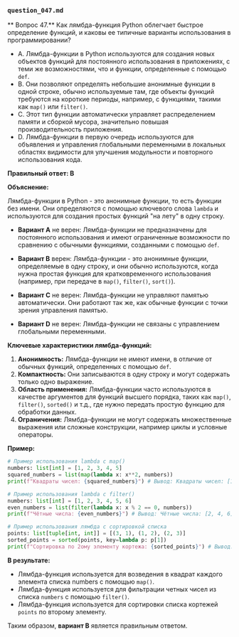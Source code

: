 ### `question_047.md`

** Вопрос 47.** Как лямбда-функция Python облегчает быстрое определение функций, и каковы ее типичные варианты использования в программировании?

- A. Лямбда-функции в Python используются для создания новых объектов функций для постоянного использования в приложениях, с теми же возможностями, что и функции, определенные с помощью `def`.
- B. Они позволяют определять небольшие анонимные функции в одной строке, обычно используемые там, где объекты функций требуются на короткие периоды, например, с функциями, такими как `map()` или `filter()`.
- C. Этот тип функции автоматически управляет распределением памяти и сборкой мусора, значительно повышая производительность приложения.
- D. Лямбда-функции в первую очередь используются для объявления и управления глобальными переменными в локальных областях видимости для улучшения модульности и повторного использования кода.

**Правильный ответ: B**

**Объяснение:**

Лямбда-функции в Python - это анонимные функции, то есть функции без имени. Они определяются с помощью ключевого слова `lambda` и используются для создания простых функций "на лету" в одну строку.

*   **Вариант A** не верен: Лямбда-функции не предназначены для постоянного использования и имеют ограниченные возможности по сравнению с обычными функциями, созданными с помощью `def`.

*   **Вариант B** верен: Лямбда-функции - это анонимные функции, определяемые в одну строку, и они обычно используются, когда нужна простая функция для кратковременного использования (например, при передаче в `map()`, `filter()`, `sort()`).
    
*   **Вариант C** не верен: Лямбда-функции не управляют памятью автоматически. Они работают так же, как обычные функции с точки зрения управления памятью.

*   **Вариант D** не верен: Лямбда-функции не связаны с управлением глобальными переменными.

**Ключевые характеристики лямбда-функций:**

1.  **Анонимность:**  Лямбда-функции не имеют имени, в отличие от обычных функций, определенных с помощью `def`.
2.  **Компактность:**  Они записываются в одну строку и могут содержать только одно выражение.
3.  **Область применения:** Лямбда-функции часто используются в качестве аргументов для функций высшего порядка, таких как `map()`, `filter()`, `sorted()` и т.д., где нужно передать простую функцию для обработки данных.
4.  **Ограничения:** Лямбда-функции не могут содержать множественные выражения или сложные конструкции, например циклы и условные операторы.

**Пример:**

```python
# Пример использования lambda с map()
numbers: list[int] = [1, 2, 3, 4, 5]
squared_numbers = list(map(lambda x: x**2, numbers))
print(f"Квадраты чисел: {squared_numbers}") # Вывод: Квадраты чисел: [1, 4, 9, 16, 25]

# Пример использования lambda с filter()
numbers: list[int] = [1, 2, 3, 4, 5, 6]
even_numbers = list(filter(lambda x: x % 2 == 0, numbers))
print(f"Чётные числа: {even_numbers}") # Вывод: Чётные числа: [2, 4, 6]

# Пример использования лямбда с сортировкой списка
points: list[tuple[int, int]] = [(3, 1), (1, 2), (2, 3)]
sorted_points = sorted(points, key=lambda p: p[1])
print(f"Сортировка по 2ому элементу кортежа: {sorted_points}") # Вывод: Сортировка по 2ому элементу кортежа: [(3, 1), (1, 2), (2, 3)]
```

**В результате:**
*   Лямбда-функция используется для возведения в квадрат каждого элемента списка numbers с помощью `map()`.
*   Лямбда-функция используется для фильтрации четных чисел из списка `numbers` c помощью `filter()`.
*  Лямбда-функция используется для сортировки списка кортежей `points` по второму элементу.

Таким образом, **вариант B** является правильным ответом.
